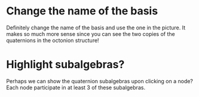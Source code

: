 # Change the name of the basis

Definitely change the name of the basis and use the one in the picture. It makes so much more sense since you can see the two copies of the quaternions in the octonion structure!

# Highlight subalgebras?

Perhaps we can show the quaternion subalgebras upon clicking on a node? Each node participate in at least 3 of these subalgebras. 
